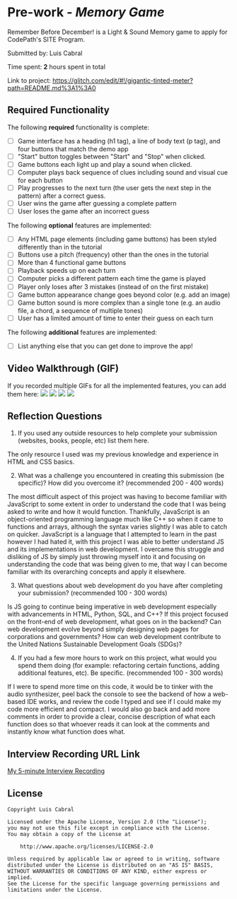 # Pre-work - *Memory Game*

Remember Before December! is a Light & Sound Memory game to apply for CodePath's SITE Program. 

Submitted by: Luis Cabral

Time spent: **2** hours spent in total

Link to project: https://glitch.com/edit/#!/gigantic-tinted-meter?path=README.md%3A1%3A0

## Required Functionality

The following **required** functionality is complete:

* [ ] Game interface has a heading (h1 tag), a line of body text (p tag), and four buttons that match the demo app
* [ ] "Start" button toggles between "Start" and "Stop" when clicked. 
* [ ] Game buttons each light up and play a sound when clicked. 
* [ ] Computer plays back sequence of clues including sound and visual cue for each button
* [ ] Play progresses to the next turn (the user gets the next step in the pattern) after a correct guess. 
* [ ] User wins the game after guessing a complete pattern
* [ ] User loses the game after an incorrect guess

The following **optional** features are implemented:

* [ ] Any HTML page elements (including game buttons) has been styled differently than in the tutorial
* [ ] Buttons use a pitch (frequency) other than the ones in the tutorial
* [ ] More than 4 functional game buttons
* [ ] Playback speeds up on each turn
* [ ] Computer picks a different pattern each time the game is played
* [ ] Player only loses after 3 mistakes (instead of on the first mistake)
* [ ] Game button appearance change goes beyond color (e.g. add an image)
* [ ] Game button sound is more complex than a single tone (e.g. an audio file, a chord, a sequence of multiple tones)
* [ ] User has a limited amount of time to enter their guess on each turn

The following **additional** features are implemented:

- [ ] List anything else that you can get done to improve the app!

## Video Walkthrough (GIF)

If you recorded multiple GIFs for all the implemented features, you can add them here:
![](gif1-link-here)
![](gif2-link-here)
![](gif3-link-here)
![](gif4-link-here)

## Reflection Questions
1. If you used any outside resources to help complete your submission (websites, books, people, etc) list them here. 

The only resource I used was my previous knowledge and experience in HTML and CSS basics.

2. What was a challenge you encountered in creating this submission (be specific)? How did you overcome it? (recommended 200 - 400 words)
 
The most difficult aspect of this project was having to become familiar with JavaScript to some extent in order to understand the code that I was being asked to write and how it would function. Thankfully, JavaScript is an object-oriented programming language much like C++ so when it came to functions and arrays, although the syntax varies slightly I was able to catch on quicker. JavaScript is a language that I attempted to learn in the past however I had hated it, with this project I was able to better understand JS and its implementations in web development. I overcame this struggle and disliking of JS by simply just throwing myself into it and focusing on understanding the code that was being given to me, that way I can become familiar with its overarching concepts and apply it elsewhere.

3. What questions about web development do you have after completing your submission? (recommended 100 - 300 words)
 
Is JS going to continue being imperative in web development especially with advancements in HTML, Python, SQL, and C++? If this project focused on the front-end of web development, what goes on in the backend? Can web development evolve beyond simply designing web pages for corporations and governments? How can web development contribute to the United Nations Sustainable Development Goals (SDGs)?

4. If you had a few more hours to work on this project, what would you spend them doing (for example: refactoring certain functions, adding additional features, etc). Be specific. (recommended 100 - 300 words)
 
If I were to spend more time on this code, it would be to tinker with the audio synthesizer, peel back the console to see the backend of how a web-based IDE works, and review the code I typed and see if I could make my code more efficient and compact. I would also go back and add more comments in order to provide a clear, concise description of what each function does so that whoever reads it can look at the comments and instantly know what function does what.



## Interview Recording URL Link

[My 5-minute Interview Recording](your-link-here)


## License

    Copyright Luis Cabral

    Licensed under the Apache License, Version 2.0 (the "License");
    you may not use this file except in compliance with the License.
    You may obtain a copy of the License at

        http://www.apache.org/licenses/LICENSE-2.0

    Unless required by applicable law or agreed to in writing, software
    distributed under the License is distributed on an "AS IS" BASIS,
    WITHOUT WARRANTIES OR CONDITIONS OF ANY KIND, either express or implied.
    See the License for the specific language governing permissions and
    limitations under the License.
